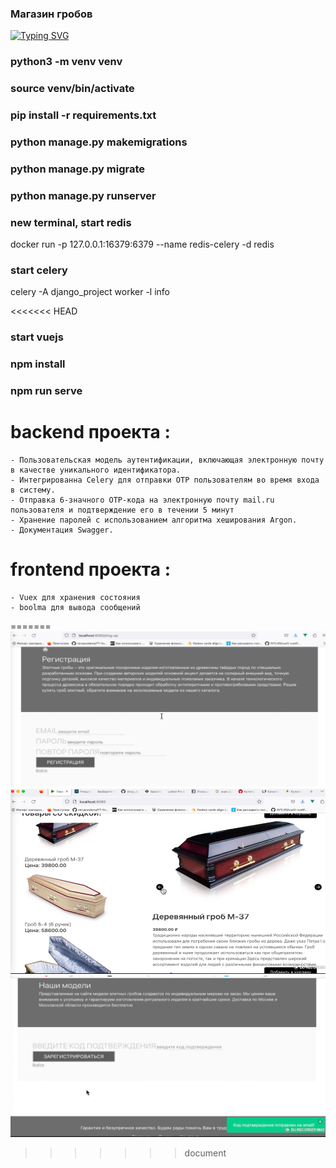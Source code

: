 ### Магазин гробов
[![Typing SVG](https://readme-typing-svg.herokuapp.com?color=%2336BCF7&lines=Django+Vuejs+Магазин+Ритальных+услуг)](https://git.io/typing-svg)

### python3 -m venv venv
### source venv/bin/activate
### pip install -r requirements.txt

### python manage.py makemigrations
### python manage.py migrate
### python manage.py runserver

### new terminal, start redis 
docker run -p 127.0.0.1:16379:6379 --name redis-celery -d redis

### start celery
celery -A django_project worker -l info

<<<<<<< HEAD
### start vuejs
### npm install
### npm run serve

# backend проекта :
    - Пользовательская модель аутентификации, включающая электронную почту в качестве уникального идентификатора.
    - Интегрированна Celery для отправки OTP пользователям во время входа в систему.
    - Отправка 6-значного OTP-кода на электронную почту mail.ru пользователя и подтверждение его в течении 5 минут
    - Хранение паролей с использованием алгоритма хеширования Argon.
    - Документация Swagger.
# frontend проекта :
    - Vuex для хранения состояния
    - boolma для вывода сообщений
=======
![Image alt](https://github.com/hottabuch1987/shop_coffin/raw/document/img/1.png)
![Image alt](https://github.com/hottabuch1987/shop_coffin/raw/document/img/2.png)
![Image alt](https://github.com/hottabuch1987/shop_coffin/raw/document/img/3.png)
>>>>>>> document











